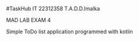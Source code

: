 #TaskHub 
IT 22312358
T.A.D.D.Imalka

MAD LAB EXAM 4

Simple ToDo list application programmed with kotlin 
